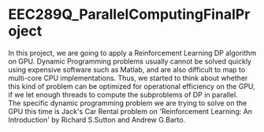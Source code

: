 # EEC289Q_ParallelComputingFinalProject
In this project, we are going to apply a Reinforcement Learning DP algorithm on GPU. Dynamic Programming problems usually cannot be solved quickly using expensive software such as Matlab, and are also difficult to map to multi-core CPU implementations. Thus, we started to think about whether this kind of problem can be optimized for operational efficiency on the GPU, if we let enough threads to compute the subproblems of DP in parallel.
<br>
The specific dynamic programming problem we are trying to solve on the GPU this time is Jack's Car Rental problem on 'Reinforcement Learning: An Introduction' by Richard S.Sutton and Andrew G.Barto.

